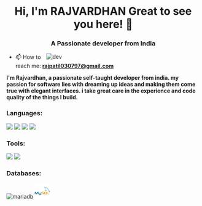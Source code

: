 
<h1 align="center">Hi, I'm RAJVARDHAN Great to see you here! 👋</h1>
<h3 align="center">A Passionate developer from India</h3>
<img align="right" alt="dev" width="400" src="[https://images.app.goo.gl/oKzD3BAwHpumpnEo6](https://www.google.com/search?q=mario+webdevlop+gif&oq=mario+webdevlop+gif&gs_lcrp=EgZjaHJvbWUyBggAEEUYOTIJCAEQIRgKGKABMgkIAhAhGAoYoAEyBwgDECEYjwLSAQkxMjkxNmowajeoAhSwAgHxBXZP9JhthGkM8QV2T_SYbYRpDA&client=ms-android-motorola-rvo3&sourceid=chrome-mobile&ie=UTF-8#vhid=gjV-fY87U3IhAM&vssid=_drTNZ9P2CKfp1e8PuKOX-Qc_54)">

- 📫 How to reach me: **rajpatil030797@gmail.com**
  
<p align="left"><b> I'm Rajvardhan, a passionate self-taught developer from india. my passion for software lies with dreaming up ideas and making them come true with elegant interfaces. i take great care in the experience and code quality of the things I build.

</b></p>


<h3 align="left">Languages:</h3>
<p>
  <img src="https://img.shields.io/badge/Python-3776AB?style=for-the-badge&logo=python&logoColor=white" />
  <img src="https://img.shields.io/badge/HTML5-E34F26?style=for-the-badge&logo=html5&logoColor=white" />
  <img src="https://img.shields.io/badge/CSS3-1572B6?style=for-the-badge&logo=css3&logoColor=white" />
  <img src="https://img.shields.io/badge/JavaScript-323330?style=for-the-badge&logo=javascript&logoColor=F7DF1E" />
  </p>
  
<h3 align="left">Tools:</h3>
  <p>  
   <img src="https://img.shields.io/badge/Visual_Studio-5C2D91?style=for-the-badge&logo=visual%20studio&logoColor=white" /> 
  <img width="150" src="https://www.fullstackpython.com/img/logos/pycharm.jpg" />  
  
</p>

<h3 align="left">Databases:</h3>
<p>
 
  <img src="https://www.vectorlogo.zone/logos/mariadb/mariadb-icon.svg" alt="mariadb" width="40" height="40"/> </a>  </a> <a href="https://www.mysql.com/" target="_blank" rel="noreferrer"> <img src="https://raw.githubusercontent.com/devicons/devicon/master/icons/mysql/mysql-original-wordmark.svg" alt="mysql" width="40" height="40"/>
</p>
